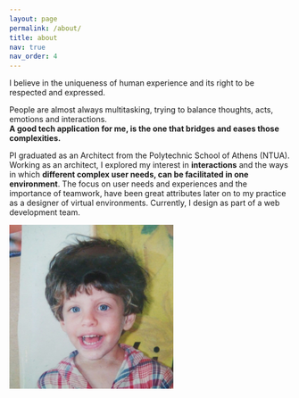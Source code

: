 ```yaml
---
layout: page
permalink: /about/
title: about
nav: true
nav_order: 4
---
```


<div class="text-width text-center">
  <p>I believe in the uniqueness of human experience and its right to be respected and expressed.</p>
  <p class="mb-5">People are almost always multitasking, trying to balance thoughts, acts, emotions and interactions. <br><b>A good tech application for me, is the one that bridges and eases those complexities.</b></p>
  
  <p>PI graduated as an Architect from the Polytechnic School of Athens (NTUA). Working as an architect, I explored my interest in <b>interactions</b> and the ways in which <b>different complex user needs, can be facilitated in one environment</b>. The focus on user needs and experiences and the importance of teamwork, have been great attributes later on to my practice as a designer of virtual environments. Currently, I design as part of a web development team.</p>
</div>

<div class="text-center">
  <img class="me-img" src="/assets/img/me.jpg" alt="A happy kid with short hair">
  <div>
    <a  class="mx-3" href="mailto:{{ site.email | encode_email }}" title="email"><i class="fas fa-envelope fa-2x"></i></a>
    <a  class="mx-3" href="https://www.linkedin.com/in/{{ site.linkedin_username }}" title="LinkedIn"><i class="fab fa-linkedin-in fa-2x"></i></a>
  </div>
</div>
